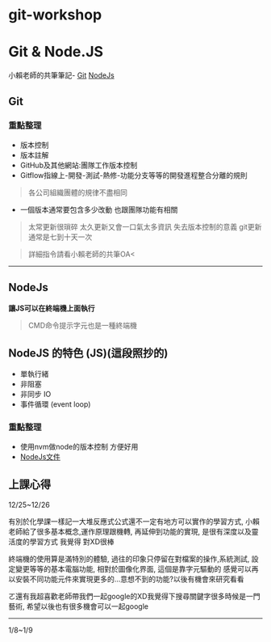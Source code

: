 # git-workshop

# Git & Node.JS

小賴老師的共筆筆記-
[Git](https://hackmd.io/Ns0AuMFtROOT9E0oSujQ7A)
[NodeJs](https://hackmd.io/uCD6ReA5TZ2m-9cgf9v5zw)



## Git 

### 重點整理
- 版本控制
- 版本註解
- GitHub及其他網站:團隊工作版本控制
- Gitflow指線上-開發-測試-熱修-功能分支等等的開發進程整合分離的規則
>各公司組織團體的規律不盡相同
- 一個版本通常要包含多少改動 也跟團隊功能有相關
>太常更新很瑣碎
>太久更新又會一口氣太多資訊 失去版本控制的意義
>git更新通常是七到十天一次

>詳細指令請看小賴老師的共筆OA<

---

## NodeJs

**讓JS可以在終端機上面執行**

>CMD命令提示字元也是一種終端機

## NodeJS 的特色 (JS)(這段照抄的)

- 單執行緒
- 非阻塞
- 非同步 IO
- 事件循環 (event loop)


### 重點整理

- 使用nvm做node的版本控制 方便好用
- [NodeJs文件](https://nodejs.org/en/docs/)


## 上課心得

12/25~12/26

有別於化學課一樣記一大堆反應式公式還不一定有地方可以實作的學習方式, 小賴老師給了很多基本概念,運作原理跟機轉, 再延伸到功能的實現, 是很有深度以及靈活度的學習方式
我覺得 對XD很棒

終端機的使用算是滿特別的體驗, 過往的印象只停留在對檔案的操作,系統測試, 設定變更等等的基本電腦功能, 相對於圖像化界面, 這個是靠字元驅動的
感覺可以再以安裝不同功能元件來實現更多的...意想不到的功能?以後有機會來研究看看

ㄛ還有我超喜歡老師帶我們一起google的XD我覺得下搜尋關鍵字很多時候是一門藝術, 希望以後也有很多機會可以一起google

---
1/8~1/9
